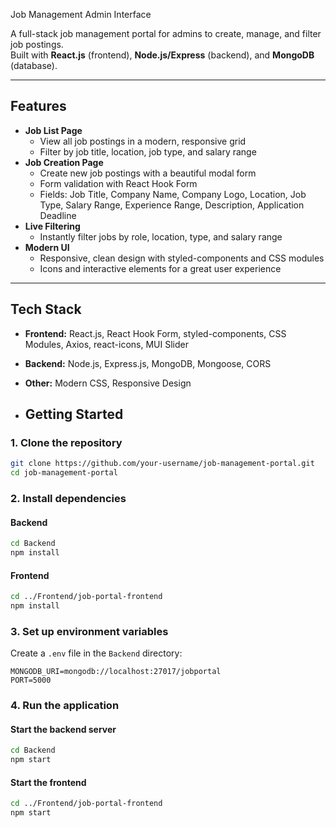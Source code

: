 Job Management Admin Interface

A full-stack job management portal for admins to create, manage, and filter job postings.  
Built with **React.js** (frontend), **Node.js/Express** (backend), and **MongoDB** (database).

---

## Features

- **Job List Page**
  - View all job postings in a modern, responsive grid
  - Filter by job title, location, job type, and salary range
- **Job Creation Page**
  - Create new job postings with a beautiful modal form
  - Form validation with React Hook Form
  - Fields: Job Title, Company Name, Company Logo, Location, Job Type, Salary Range, Experience Range, Description, Application Deadline
- **Live Filtering**
  - Instantly filter jobs by role, location, type, and salary range
- **Modern UI**
  - Responsive, clean design with styled-components and CSS modules
  - Icons and interactive elements for a great user experience

---

## Tech Stack

- **Frontend:** React.js, React Hook Form, styled-components, CSS Modules, Axios, react-icons, MUI Slider
- **Backend:** Node.js, Express.js, MongoDB, Mongoose, CORS
- **Other:** Modern CSS, Responsive Design

- ## Getting Started

### 1. Clone the repository

```bash
git clone https://github.com/your-username/job-management-portal.git
cd job-management-portal
```

### 2. Install dependencies

#### Backend
```bash
cd Backend
npm install
```

#### Frontend
```bash
cd ../Frontend/job-portal-frontend
npm install
```

### 3. Set up environment variables

Create a `.env` file in the `Backend` directory:
```
MONGODB_URI=mongodb://localhost:27017/jobportal
PORT=5000
```

### 4. Run the application

#### Start the backend server
```bash
cd Backend
npm start
```

#### Start the frontend
```bash
cd ../Frontend/job-portal-frontend
npm start
```

